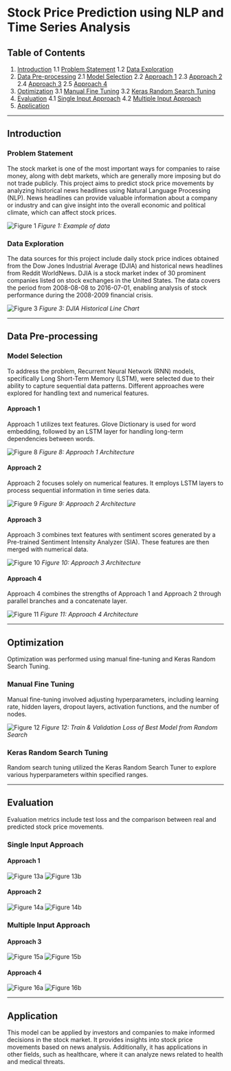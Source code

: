 # Stock Price Prediction using NLP and Time Series Analysis

## Table of Contents
1. [Introduction](#introduction)
   1.1 [Problem Statement](#problem-statement)
   1.2 [Data Exploration](#data-exploration)
2. [Data Pre-processing](#data-pre-processing)
   2.1 [Model Selection](#model-selection)
   2.2 [Approach 1](#approach-1)
   2.3 [Approach 2](#approach-2)
   2.4 [Approach 3](#approach-3)
   2.5 [Approach 4](#approach-4)
3. [Optimization](#optimization)
   3.1 [Manual Fine Tuning](#manual-fine-tuning)
   3.2 [Keras Random Search Tuning](#keras-random-search-tuning)
4. [Evaluation](#evaluation)
   4.1 [Single Input Approach](#single-input-approach)
   4.2 [Multiple Input Approach](#multiple-input-approach)
5. [Application](#application)

---

## Introduction

### Problem Statement

The stock market is one of the most important ways for companies to raise money, along with debt markets, which are generally more imposing but do not trade publicly. This project aims to predict stock price movements by analyzing historical news headlines using Natural Language Processing (NLP). News headlines can provide valuable information about a company or industry and can give insight into the overall economic and political climate, which can affect stock prices.

![Figure 1](https://imgur.com/YIxWpYJ)
*Figure 1: Example of data*

### Data Exploration

The data sources for this project include daily stock price indices obtained from the Dow Jones Industrial Average (DJIA) and historical news headlines from Reddit WorldNews. DJIA is a stock market index of 30 prominent companies listed on stock exchanges in the United States. The data covers the period from 2008-08-08 to 2016-07-01, enabling analysis of stock performance during the 2008-2009 financial crisis.

![Figure 3](https://imgur.com/9A1xL4N)
*Figure 3: DJIA Historical Line Chart*

---

## Data Pre-processing

### Model Selection

To address the problem, Recurrent Neural Network (RNN) models, specifically Long Short-Term Memory (LSTM), were selected due to their ability to capture sequential data patterns. Different approaches were explored for handling text and numerical features.

#### Approach 1

Approach 1 utilizes text features. Glove Dictionary is used for word embedding, followed by an LSTM layer for handling long-term dependencies between words.

![Figure 8](https://imgur.com/wH2uNDY)
*Figure 8: Approach 1 Architecture*

#### Approach 2

Approach 2 focuses solely on numerical features. It employs LSTM layers to process sequential information in time series data.

![Figure 9](https://imgur.com/pG53Iu4)
*Figure 9: Approach 2 Architecture*

#### Approach 3

Approach 3 combines text features with sentiment scores generated by a Pre-trained Sentiment Intensity Analyzer (SIA). These features are then merged with numerical data.

![Figure 10](https://imgur.com/qEGuHGq)
*Figure 10: Approach 3 Architecture*

#### Approach 4

Approach 4 combines the strengths of Approach 1 and Approach 2 through parallel branches and a concatenate layer.

![Figure 11](https://imgur.com/y9cJYE7)
*Figure 11: Approach 4 Architecture*

---

## Optimization

Optimization was performed using manual fine-tuning and Keras Random Search Tuning.

### Manual Fine Tuning

Manual fine-tuning involved adjusting hyperparameters, including learning rate, hidden layers, dropout layers, activation functions, and the number of nodes.

![Figure 12](https://imgur.com/P1OfmZE)
*Figure 12: Train & Validation Loss of Best Model from Random Search*

### Keras Random Search Tuning

Random search tuning utilized the Keras Random Search Tuner to explore various hyperparameters within specified ranges.

---

## Evaluation

Evaluation metrics include test loss and the comparison between real and predicted stock price movements.

### Single Input Approach

#### Approach 1

![Figure 13a](https://imgur.com/xI6JSij)
![Figure 13b](https://imgur.com/B9sRtrA)

#### Approach 2

![Figure 14a](https://imgur.com/ple92lt)
![Figure 14b](https://imgur.com/sPLZMIx)

### Multiple Input Approach

#### Approach 3

![Figure 15a](https://imgur.com/sD31UC8)
![Figure 15b](https://imgur.com/ofYE24c)

#### Approach 4

![Figure 16a](https://imgur.com/xhMDeET)
![Figure 16b](https://imgur.com/XyytU6T)

---

## Application

This model can be applied by investors and companies to make informed decisions in the stock market. It provides insights into stock price movements based on news analysis. Additionally, it has applications in other fields, such as healthcare, where it can analyze news related to health and medical threats.
